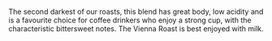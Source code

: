 The second darkest of our roasts, this blend has great body, low acidity and is a favourite choice for coffee drinkers who enjoy a strong cup, with the characteristic bittersweet notes. The Vienna Roast is best enjoyed with milk.
